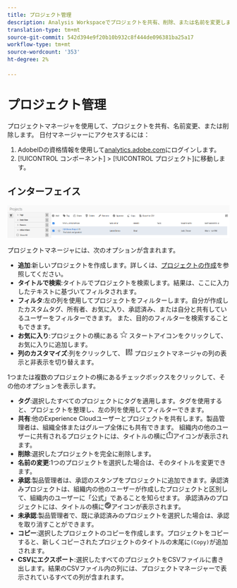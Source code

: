 ```yaml
---
title: プロジェクト管理
description: Analysis Workspaceでプロジェクトを共有、削除、または名前を変更します。
translation-type: tm+mt
source-git-commit: 542d394e9f20b10b932c8f444de096381ba25a17
workflow-type: tm+mt
source-wordcount: '353'
ht-degree: 2%

---
```



# プロジェクト管理

プロジェクトマネージャを使用して、プロジェクトを共有、名前変更、または削除します。 日付マネージャーにアクセスするには：

1. AdobeIDの資格情報を使用して[analytics.adobe.com](https://analytics.adobe.com)にログインします。
1. [!UICONTROL コンポーネント] > [!UICONTROL プロジェクト]に移動します。

## インターフェイス

![UI](../assets/project-ui.png)

プロジェクトマネージャには、次のオプションが含まれます。

* **追加**:新しいプロジェクトを作成します。詳しくは、[プロジェクトの作成](create.md)を参照してください。
* **タイトルで検索**:タイトルでプロジェクトを検索します。結果は、ここに入力したテキストに基づいてフィルタされます。
* **フィルタ**:左の列を使用してプロジェクトをフィルターします。自分が作成したカスタムタグ、所有者、お気に入り、承認済み、または自分と共有しているユーザーをフィルターできます。 また、目的のフィルターを検索することもできます。
* **お気に入り**:プロジェクトの横にある ![](../assets/star.png) スタートアイコンをクリックして、お気に入りに追加します。
* **列のカスタマイズ**:列をクリックして、 ![](../assets/columns.png) プロジェクトマネージャの列の表示と非表示を切り替えます。

1つまたは複数のプロジェクトの横にあるチェックボックスをクリックして、その他のオプションを表示します。

* **タグ**:選択したすべてのプロジェクトにタグを適用します。タグを使用すると、プロジェクトを整理し、左の列を使用してフィルターできます。
* **共有**:他のExperience Cloudユーザーとプロジェクトを共有します。製品管理者は、組織全体またはグループ全体にも共有できます。 組織内の他のユーザーに共有されるプロジェクトには、タイトルの横に![共有](../assets/shared.png)アイコンが表示されます。
* **削除**:選択したプロジェクトを完全に削除します。
* **名前の変更**:1つのプロジェクトを選択した場合は、そのタイトルを変更できます。
* **承認**:製品管理者は、承認のスタンプをプロジェクトに追加できます。承認済みプロジェクトは、組織内の他のユーザーが作成したプロジェクトと区別して、組織内のユーザーに「公式」であることを知らせます。 承認済みのプロジェクトには、タイトルの横に![承認済み](../assets/approved.png)アイコンが表示されます。
* **未承認**:製品管理者で、既に承認済みのプロジェクトを選択した場合は、承認を取り消すことができます。
* **コピー**:選択したプロジェクトのコピーを作成します。プロジェクトをコピーすると、新しくコピーされたプロジェクトのタイトルの末尾に`(Copy)`が追加されます。
* **CSVにエクスポート**:選択したすべてのプロジェクトをCSVファイルに書き出します。結果のCSVファイル内の列には、プロジェクトマネージャーで表示されているすべての列が含まれます。
